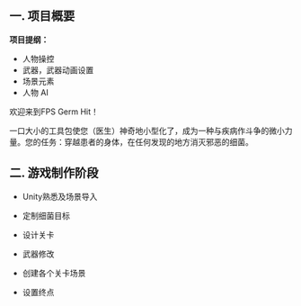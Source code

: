 ## 一. 项目概要

**项目提纲：**

- 人物操控
- 武器，武器动画设置
- 场景元素
- 人物 AI



欢迎来到FPS Germ Hit！

一口大小的工具包使您（医生）神奇地小型化了，成为一种与疾病作斗争的微小力量。您的任务：穿越患者的身体，在任何发现的地方消灭邪恶的细菌。



## 二. 游戏制作阶段

- Unity熟悉及场景导入

-  定制细菌目标
- 设计关卡
- 武器修改
- 创建各个关卡场景
- 设置终点


